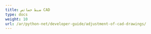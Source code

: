```yaml
---
title: ضبط خصائص CAD
type: docs
weight: 10
url: /ar/python-net/developer-guide/adjustment-of-cad-drawings/
---
```


